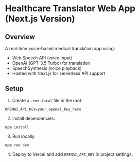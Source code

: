 # Healthcare Translator Web App (Next.js Version)

## Overview
A real-time voice-based medical translation app using:
- Web Speech API (voice input)
- OpenAI (GPT-3.5 Turbo) for translation
- SpeechSynthesis (voice playback)
- Hosted with Next.js for serverless API support

## Setup
1. Create a `.env.local` file in the root:
```
OPENAI_API_KEY=your_openai_key_here
```

2. Install dependencies:
```
npm install
```

3. Run locally:
```
npm run dev
```

4. Deploy to Vercel and add `OPENAI_API_KEY` in project settings.
